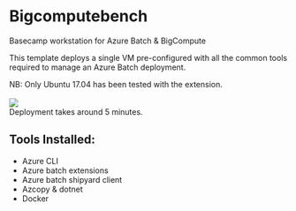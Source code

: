 # Bigcomputebench

Basecamp workstation for Azure Batch &amp; BigCompute

This template deploys a single VM pre-configured with all the common tools required to manage an Azure Batch deployment. 

NB: Only Ubuntu 17.04 has been tested with the extension. 
<br><br>
<a href="https://portal.azure.com/#create/Microsoft.Template/uri/https%3A%2F%2Fraw.githubusercontent.com%2Fmkiernan%2Fbigcomputebench%2Fmaster%2Fbigcomputebench.json" target="_blank">
    <img src="http://azuredeploy.net/deploybutton.png"/>
</a>
<br>
Deployment takes around 5 minutes.

## Tools Installed:
* Azure CLI
* Azure batch extensions
* Azure batch shipyard client
* Azcopy & dotnet
* Docker 
